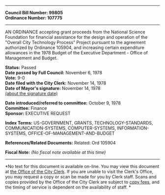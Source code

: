 * * * * *  
  
**Council Bill Number: [](#h0)[](#h2)99805**   
**Ordinance Number: 107775**  
  
* * * * *  
  
AN ORDINANCE accepting grant proceeds from the National Science Foundation for financial assistance for the design and operation of the "Overall City Technology Process" Project pursuant to the agreement authorized by Ordinance 105904, and increasing certain expenditure allowances in the 1978 Budget of the Executive Department - Office of Management and Budget.  
  
**Status:** Passed   
**Date passed by Full Council:** November 6, 1978   
**Vote:** 9-0   
**Date filed with the City Clerk:** November 14, 1978   
**Date of Mayor's signature:** November 14, 1978   
[(about the signature date)](/~public/approvaldate.htm)   
  
  
**Date introduced/referred to committee:** October 9, 1978   
**Committee:** Finance   
**Sponsor:** EXECUTIVE REQUEST   
  
**Index Terms:** US-GOVERNMENT, GRANTS, TECHNOLOGY-STANDARDS, COMMUNICATION-SYSTEMS, COMPUTER-SYSTEMS, INFORMATION-SYSTEMS, OFFICE-OF-MANAGEMENT-AND-BUDGET  
  
**References/Related Documents:** Related: Ord 105904  
  
**Fiscal Note:** *(No fiscal note available at this time)*  
  
* * * * *  
  
*No text for this document is available on-line. You may view this document at [the Office of the City Clerk](http://www.seattle.gov/leg/clerk/contactUs.htm). If you are unable to visit the Clerk's Office, you may request a copy or scan be made for you by Clerk staff. Scans and copies provided by the Office of the City Clerk are subject to [copy fees](http://clerk.seattle.gov/~public/clerkfees.htm), and the timing of service is dependent on the availability of staff. *  
  
  
